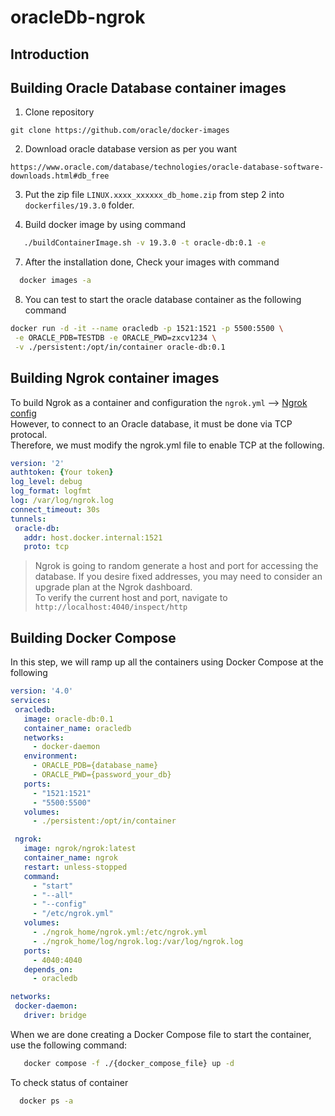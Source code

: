 # oracleDb-ngrok
## Introduction
## Building Oracle Database container images
1. Clone repository
```git
git clone https://github.com/oracle/docker-images
```
2. Download oracle database version as per you want
```git
https://www.oracle.com/database/technologies/oracle-database-software-downloads.html#db_free
```
3. Put the zip file `LINUX.xxxx_xxxxxx_db_home.zip` from step 2 into `dockerfiles/19.3.0` folder.
   
6. Build docker image by using command
```sh
   ./buildContainerImage.sh -v 19.3.0 -t oracle-db:0.1 -e     
```
7. After the installation done, Check your images with command
```sh
  docker images -a   
```
8. You can test to start the oracle database container as the following command
 ```sh
docker run -d -it --name oracledb -p 1521:1521 -p 5500:5500 \
  -e ORACLE_PDB=TESTDB -e ORACLE_PWD=zxcv1234 \
  -v ./persistent:/opt/in/container oracle-db:0.1 
 ``` 
## Building Ngrok container images
To build Ngrok as a container and configuration the `ngrok.yml`  --> [Ngrok config](https://github.com/santipabWannakiri/spring-boot-container-cicd?tab=readme-ov-file#ngrok)\
However, to connect to an Oracle database, it must be done via TCP protocal.\
Therefore, we must modify the ngrok.yml file to enable TCP at the following.
 ```yml
version: '2'
authtoken: {Your token}
log_level: debug
log_format: logfmt
log: /var/log/ngrok.log
connect_timeout: 30s
tunnels:
  oracle-db:
    addr: host.docker.internal:1521
    proto: tcp
 ```
> Ngrok is going to random generate a host and port for accessing the database.
> If you desire fixed addresses, you may need to consider an upgrade plan at the Ngrok dashboard.\
> To verify the current host and port, navigate to `http://localhost:4040/inspect/http`

## Building Docker Compose
In this step, we will ramp up all the containers using Docker Compose at the following
 ```yml
version: '4.0'
services:
  oracledb:
    image: oracle-db:0.1
    container_name: oracledb
    networks:
      - docker-daemon
    environment:
      - ORACLE_PDB={database_name}
      - ORACLE_PWD={password_your_db}
    ports:
      - "1521:1521"
      - "5500:5500"
    volumes:
      - ./persistent:/opt/in/container

  ngrok:
    image: ngrok/ngrok:latest
    container_name: ngrok
    restart: unless-stopped
    command:
      - "start"
      - "--all"
      - "--config"
      - "/etc/ngrok.yml"
    volumes:
      - ./ngrok_home/ngrok.yml:/etc/ngrok.yml
      - ./ngrok_home/log/ngrok.log:/var/log/ngrok.log
    ports:
      - 4040:4040
    depends_on:
      - oracledb

networks:
  docker-daemon:
    driver: bridge
 ```

When we are done creating a Docker Compose file to start the container, use the following command: 
```sh
   docker compose -f ./{docker_compose_file} up -d    
```

To check status of container 
```sh
  docker ps -a
```

